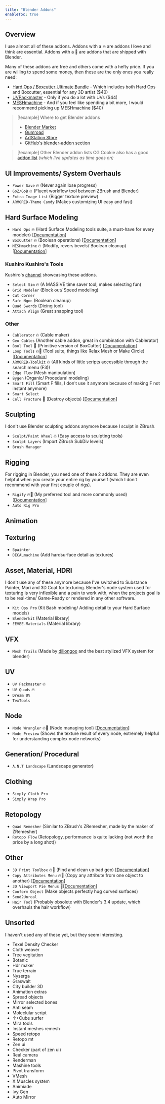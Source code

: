 ```yaml
---
title: "Blender Addons"
enableToc: true
---
```

## Overview
I use almost all of these addons. Addons with a 🔥 are addons I love and think are essential. Addons with a 🧱 are addons that are shipped with Blender.

Many of these addons are free and others come with a hefty price. If you are willing to spend some money, then these are the only ones you really need:

- [Hard Ops / Boxcutter Ultimate Bundle](https://www.artstation.com/marketplace/p/D7aM/hard-ops-boxcutter-ultimate-bundle) - Which includes both Hard Ops and Boxcutter, essential for any 3D artist ($40)
- [UVPackmaster](https://uvpackmaster.com/) - Only if you do a lot with UVs ($44)
- [MESHmachine](https://machin3.gumroad.com/l/MESHmachine) - And if you feel like spending a bit more, I would recommend picking up MESHmachine ($40)

>[!example] Where to get Blender addons
>
>- [Blender Market](https://blendermarket.com/categories/scripts-and-addons)
>- [Gumroad](https://gumroad.com/discover)
>- [ArtStation Store](https://www.artstation.com/marketplace/game-dev/resources)
>- [GitHub's blender-addon section](https://github.com/topics/blender-addon)

>[!example] Other Blender addon lists
CG Cookie also has a good [addon list](https://cgcookie.com/posts/the-ultimate-2022-guide-to-the-best-blender-add-ons) _(which live updates as time goes on)_

## UI Improvements/ System Overhauls
- `Power Save` 🔥 (Never again lose progress)
- `GoZ/GoB` 🔥 (Fluent workflow tool between ZBrush and Blender)
- `Extra Image List` (Bigger texture preview)
- `ARMORED-Theme Candy` (Makes customizing UI easy and fast)

## Hard Surface Modeling
- `Hard Ops` 🔥 (Hard Surface Modeling tools suite, a must-have for every modeler) [[Documentation](https://hardops-manual.readthedocs.io/en/latest/)]
- `BoxCutter` 🔥 (Boolean operations) [[Documentation](https://boxcutter-manual.readthedocs.io/en/latest/)]
- `MESHmachine` 🔥 (Modify, revers bevels/ Boolean cleanup) [[Documentation](https://machin3.io/MESHmachine/docs/)]

### Kushiro Kushiro's Tools
Kushiro's [channel](https://www.youtube.com/@kushirokushiro2306/videos) showcasing these addons.
- `Select Sim` 🔥 (A MASSIVE time saver tool, makes selecting fun)
- `Grid Modeler` (Block out/ Speed modeling)
- `Cut Corner`
- `Safe Ngon` (Boolean cleanup)
- `Quad Swords` (Dicing tool)
- `Attach Align` (Great snapping tool)

### Other
- `Cablerator` 🔥 (Cable maker)
- `Geo Cables` (Another cable addon, great in combination with Cablerator)
- `Bool Tool` 🧱 (Primitive version of BoxCutter) [[Documentation](https://docs.blender.org/manual/en/latest/addons/object/bool_tools.html)]
- `Loop Tools` 🔥🧱 (Tool suite, things like Relax Mesh or Make Circle) [[Documentation](https://docs.blender.org/manual/en/latest/addons/mesh/looptools.html)]
- [`ARMORED-Toolkit`](https://github.com/ArmoredColony/ARMORED-Toolkit) 🔥 (All kinds of little scripts accessible through the search menu (F3))
- `Edge Flow` (Mesh manipulation)
- `Bygen` (Organic/ Procedural modeling)
- `Smart Fill` (Smart F fills, I don't use it anymore because of making F not instant anymore)
- `Smart Select`
- `Cell Fracture` 🧱 (Destroy objects) [[Documentation](https://docs.blender.org/manual/en/latest/addons/object/cell_fracture.html)]

## Sculpting
I don't use Blender sculpting addons anymore because I sculpt in ZBrush.

- `Sculpt/Paint Wheel` 🔥 (Easy access to sculpting tools)
- `Sculpt Layers` (Import ZBrush SubDiv levels)
- `Brush Manager`

## Rigging
For rigging in Blender, you need one of these 2 addons. They are even helpful when you create your entire rig by yourself (which I don't recommend with your first couple of rigs).

- `Rigify` 🔥🧱 (My preferred tool and more commonly used) [[Documentation](https://docs.blender.org/manual/en/latest/addons/rigging/rigify/index.html)]
- `Auto Rig Pro`

## Animation

## Texturing
- `Bpainter`
- `DECALmachine` (Add hardsurface detail as textures)

## Asset, Material, HDRI
I don't use any of these anymore because I've switched to Substance Painter, Mari and 3D Coat for texturing. Blender's node system used for texturing is very inflexible and a pain to work with, when the projects goal is to be real-time/ Game-Ready or rendered in any other software.


- `Kit Ops Pro` (Kit Bash modeling/ Adding detail to your Hard Surface models)
- `Blenderkit` (Material library)
- `EEVEE-Materials` (Material library)

## VFX
- `Mesh Trails` (Made by [dillongoo](https://www.youtube.com/c/dillongoo/videos) and the best stylized VFX system for blender)

## UV
- `UV Packmaster` 🔥
- `UV Quads` 🔥
- `Dream UV`
- `TexTools`

## Node
- `Node Wrangler` 🔥🧱 (Node managing tool) [[Documentation](https://docs.blender.org/manual/en/latest/addons/node/node_wrangler.html)]
- `Node Preview` (Shows the texture result of every node, extremely helpful for understanding complex node networks)

## Generation/ Procedural
- `A.N.T Landscape` (Landscape generator)

## Clothing
- `Simply Cloth Pro`
- `Simply Wrap Pro`

## Retopology
- `Quad Remesher` (Similar to ZBrush's ZRemesher, made by the maker of ZRemesher)
- `Retopo Flow` (Retopology, performance is quite lacking (not worth the price by a long shot))

## Other
- `3D Print Toolbox` 🔥🧱 (Find and clean up bad geo) [[Documentation](https://docs.blender.org/manual/en/latest/addons/mesh/3d_print_toolbox.html)]
- `Copy Attributes Menu` 🔥🧱 (Copy any attribute from one object to another) [[Documentation](https://docs.blender.org/manual/en/latest/addons/interface/copy_attributes.html)]
- `3D Viewport Pie Menus` 🧱[[Documentation](https://docs.blender.org/manual/en/latest/addons/interface/viewport_pies.html)]
- `Conform Object` (Make objects perfectly hug curved surfaces)
- `Send2Unreal`
- `Hair Tool` (Probably obsolete with Blender's 3.4 update, which overhauls the hair workflow)

## Unsorted
I haven't used any of these yet, but they seem interesting.

- Texel Density Checker
- Cloth weaver
- Tree vegitation
- Botanic
- Hdr maker
- True terrain
- Nyserga
- Graswalt
- City builder 3D
- Animation extras
- Spread objects
- Mirror selected bones
- Anti seam
- Moleclular script
- ↑+Cube surfer
- Mira tools
- Instant meshes remesh
- Speed retopo
- Retopo mt
- Zen ui
- Checker (part of zen ui)
- Real camera
- Renderman
- Mashine tools
- Pivot transform
- VMesh
- X Muscles system
- Animiade
- Ivy Gen
- Auto Mirror